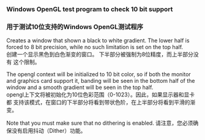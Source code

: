 ### Windows OpenGL test program to check 10 bit support ###
### 用于测试10位支持的Windows OpenGL测试程序 ###  

Creates a window that shown a black to white gradient. The lower
half is forced to 8 bit precision, while no such limitation is
set on the top half.  
创建一个显示黑色到白色渐变的窗口。 下半部分被强制为8位精度，而上半部分没有
这个限制。

The opengl context will be initialized to 10 bit color, so if both
the monitor and graphics card support it, banding will be seen in the
bottom half of the window and a smooth gradient will be seen in the
top half.  
opengl上下文将被初始化为10位色彩范围（0-1023）。因此，如果显示器和显卡都
支持该模式，在窗口的下半部分将看到带状色阶，在上半部分将看到平滑的渐变。

Note that you must make sure that no dithering is enabled.
请注意，您必须确保没有启用抖动（Dither）功能。  
